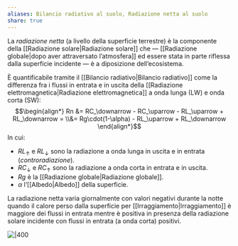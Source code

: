 ```yaml
---
aliases: Bilancio radiativo al suolo, Radiazione netta al suolo
share: true
---
```

La *radiazione netta* (a livello della superficie terrestre) è la componente della [[Radiazione solare|Radiazione solare]] che — [[Radiazione globale|dopo aver attraversato l’atmosfera]] ed essere stata in parte riflessa dalla superficie incidente — è a diposizione dell’ecosistema.

È quantificabile tramite il [[Bilancio radiativo|Bilancio radiativo]] come la differenza fra i flussi in entrata e in uscita della [[Radiazione elettromagnetica|Radiazione elettromagnetica]] a onda lunga (LW) e onda corta (SW):
$$\begin{align*}
Rn &= RC_\downarrow - RC_\uparrow - RL_\uparrow + RL_\downarrow = \\&= Rg\cdot(1-\alpha) - RL_\uparrow + RL_\downarrow
\end{align*}$$
In cui:
- $RL_\uparrow$ e $RL_\downarrow$ sono la radiazione a onda lunga in uscita e in entrata (*controradiazione*).
- $RC_\downarrow$ e $RC_\uparrow$ sono la radiazione a onda corta in entrata e in uscita.
- $Rg$ è la [[Radiazione globale|Radiazione globale]].
- $\alpha$ l’[[Albedo|Albedo]] della superficie.

La radiazione netta varia giornalmente con valori negativi durante la notte quando il calore perso dalla superficie per [[Irraggiamento|Irraggiamento]] è maggiore dei flussi in entrata mentre è positiva in presenza della radiazione solare incidente con flussi in entrata (a onda corta) positivi.

![|400](5b504264bafcf741941de4c2dc829590_MD5%201.png)